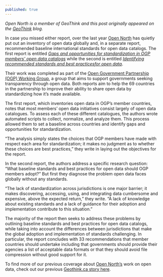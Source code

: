 ```yaml
---
published: true
---
```






_Open North is a member of GeoThink and this post originally appeared on the [GeoThink](http://geothink.ca/) blog._

In case you missed either report, over the last year [Open North](http://www.opennorth.ca/) has quietly put out an inventory of open data globally and, in a separate report, recommended baseline international standards for open data catalogs. The first report is entitled _[Gaps and opportunities for standardization in OGP members’ open data catalogs](http://geothink.ca/wp-content/uploads/2016/02/Gaps-and-Opportunities-Open-Data-Open-North.pdf)_ while the second is entitled _[Identifying recommended standards and best practicesfor open data](http://geothink.ca/wp-content/uploads/2016/02/Identifying-Recommended-Standards-Open-Data-Open-North.pdf)_.

Their work was completed as part of the [Open Government Partnership (OGP) Working Group](http://www.opengovpartnership.org/groups/opendata), a group that aims to support governments seeking transparency through open data. Both reports aim to help the 69 countries in the partnership to improve their ability to share open data by standardizing how it’s made available.

The first report, which inventories open data in OGP’s member countries, notes that most members’ open data initiatives consist largely of open data catalogues. To assess each of these different catalogues, the authors wrote automated scripts to collect, normalize, and analyze them. This process allowed them to set a baseline across countries and identify gaps and opportuni­ties for standardization.

“The analysis simply states the choices that OGP members have made with respect each area for standardization; it makes no judgment as to whether these choices are best practices,” they write in laying out the objectives for the report.

In the second report, the authors address a specific research question: “What baseline standards and best practices for open data should OGP members adopt?” But first they diagnose the problem open data faces globally without any standards.

“The lack of standardization across jurisdictions is one major barrier; it makes discovering, accessing, using, and integrating data cumbersome and expensive, above the expected return,” they write. “A lack of knowledge about existing standards and a lack of guidance for their adoption and implementation contribute to this situation.”

The majority of the report then seeks to address these problems by outlining baseline standards and best practices for open data catalogs, while taking into account the differences between jurisdictions that make the global adoption and implementation of standards challenging. In particular, the report concludes with 33 recommendations that member countries should undertake including that governments should provide their agencies a list of acceptable data formats or that they should avoid file compression without good support for it.

To find more of our previous coverage about [Open North’s](http://www.opennorth.ca/work/) work on open data, check out our previous [Geothink.ca story here](http://geothink.ca/open-norths-inventory-coming-up-with-standards-for-open-data/).
